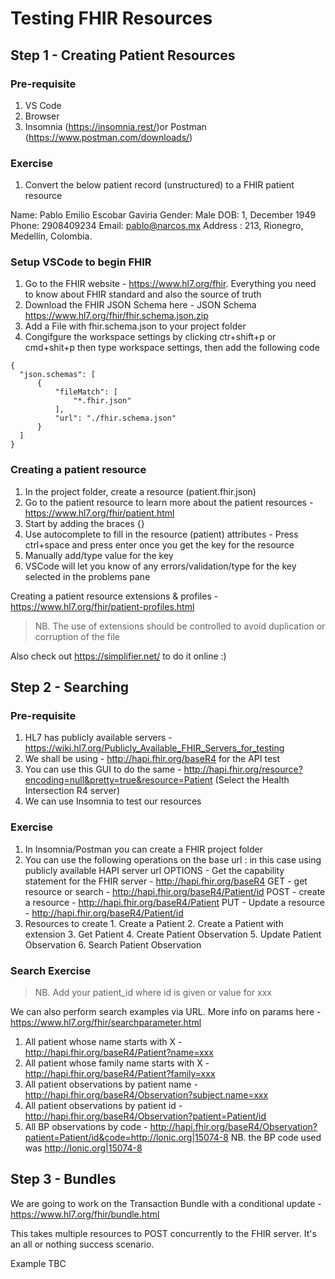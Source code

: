 # Testing FHIR Resources

## Step 1 - Creating Patient Resources

### Pre-requisite

1. VS Code
2. Browser
3. Insomnia (https://insomnia.rest/)or Postman (https://www.postman.com/downloads/)

### Exercise

1. Convert the below patient record (unstructured) to a FHIR patient resource

Name: Pablo Emilio Escobar Gaviria
Gender: Male
DOB: 1, December 1949
Phone: 2908409234
Email: pablo@narcos.mx
Address : 213, Rionegro, Medellín, Colombia.

### Setup VSCode to begin FHIR

1. Go to the FHIR website  - https://www.hl7.org/fhir. Everything you need to know about FHIR standard and also the source of truth
2. Download the FHIR JSON Schema here - JSON Schema https://www.hl7.org/fhir/fhir.schema.json.zip
3. Add a File with fhir.schema.json to your project folder
4. Congifgure the workspace settings by clicking ctr+shift+p or cmd+shit+p then type workspace settings, then add the following code

```
{
  "json.schemas": [
      {
          "fileMatch": [
              "*.fhir.json"
          ],
          "url": "./fhir.schema.json"
      }
  ]
}
```

### Creating a patient resource

1. In the project folder, create a resource (patient.fhir.json)
2. Go to the patient resource to learn more about the patient resources  - https://www.hl7.org/fhir/patient.html
3. Start by adding the braces {}
4. Use autocomplete to fill in the resource (patient) attributes - Press ctrl+space and press enter once you get the key for the resource
5. Manually add/type value for the key
7. VSCode will let you know of any errors/validation/type for the key selected in the problems pane

Creating a patient resource extensions & profiles   - https://www.hl7.org/fhir/patient-profiles.html

> NB. The use of extensions should be controlled to avoid duplication or corruption of the file

Also check out https://simplifier.net/ to do it online :)

## Step 2 - Searching

### Pre-requisite

1. HL7 has publicly available servers  - https://wiki.hl7.org/Publicly_Available_FHIR_Servers_for_testing
2. We shall be using  - http://hapi.fhir.org/baseR4 for the API test
3. You can use this GUI to do the same  - http://hapi.fhir.org/resource?encoding=null&pretty=true&resource=Patient (Select the Health Intersection R4 server)
3. We can use Insomnia to test our resources

### Exercise

1. In Insomnia/Postman you can create a FHIR project folder
2. You can use the following operations on the base url : in this case using publicly available HAPI server url
        OPTIONS - Get the capability statement for the FHIR server - http://hapi.fhir.org/baseR4
        GET - get resource or search  - http://hapi.fhir.org/baseR4/Patient/id
        POST - create a resource  - http://hapi.fhir.org/baseR4/Patient
        PUT - Update a resource - http://hapi.fhir.org/baseR4/Patient/id
3. Resources to create
        1. Create a Patient
        2. Create a Patient with extension
        3. Get Patient
        4. Create Patient Observation
        5. Update Patient Observation
        6. Search Patient Observation

### Search Exercise

> NB. Add your patient_id where id is given or value for xxx

We can also perform search examples via URL. More info on params here  - https://www.hl7.org/fhir/searchparameter.html

1. All patient whose name starts with X - http://hapi.fhir.org/baseR4/Patient?name=xxx
2. All patient whose family name starts with X - http://hapi.fhir.org/baseR4/Patient?family=xxx
3. All patient observations by patient name  - http://hapi.fhir.org/baseR4/Observation?subject.name=xxx
4. All patient observations by patient id  - http://hapi.fhir.org/baseR4/Observation?patient=Patient/id
5. All BP observations by code - http://hapi.fhir.org/baseR4/Observation?patient=Patient/id&code=http://lonic.org|15074-8 NB. the BP code used was http://lonic.org|15074-8

## Step 3 - Bundles

We are going to work on the Transaction Bundle  with a conditional update - https://www.hl7.org/fhir/bundle.html

This takes multiple resources to POST concurrently to the FHIR server. It's an all or nothing success scenario.

Example TBC
